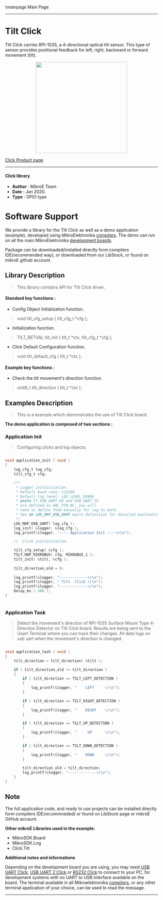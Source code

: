 \mainpage Main Page
 
 

---
# Tilt Click

Tilt Click carries RPI-1035, a 4-directional optical tilt sensor. This type of sensor provides positional feedback for left, right, backward or forward movement (tilt).

<p align="center">
  <img src="https://download.mikroe.com/images/click_for_ide/tilt_click.png" height=300px>
</p>

[Click Product page](https://www.mikroe.com/tilt-click)

---


#### Click library 

- **Author**        : MikroE Team
- **Date**          : Jan 2020.
- **Type**          : GPIO type


# Software Support

We provide a library for the Tilt Click 
as well as a demo application (example), developed using MikroElektronika 
[compilers](https://shop.mikroe.com/compilers). 
The demo can run on all the main MikroElektronika [development boards](https://shop.mikroe.com/development-boards).

Package can be downloaded/installed directly form compilers IDE(recommended way), or downloaded from our LibStock, or found on mikroE github account. 

## Library Description

> This library contains API for Tilt Click driver.

#### Standard key functions :

- Config Object Initialization function.
> void tilt_cfg_setup ( tilt_cfg_t *cfg ); 
 
- Initialization function.
> TILT_RETVAL tilt_init ( tilt_t *ctx, tilt_cfg_t *cfg );

- Click Default Configuration function.
> void tilt_default_cfg ( tilt_t *ctx );


#### Example key functions :

- Check the tilt movement's direction function.
> uint8_t tilt_direction ( tilt_t *ctx );
 
## Examples Description

> 
> This is a example which demonstrates the use of Tilt Click board.
> 

**The demo application is composed of two sections :**

### Application Init 

>
> Configuring clicks and log objects.
> 

```c

void application_init ( void )
{
    log_cfg_t log_cfg;
    tilt_cfg_t cfg;

    /** 
     * Logger initialization.
     * Default baud rate: 115200
     * Default log level: LOG_LEVEL_DEBUG
     * @note If USB_UART_RX and USB_UART_TX 
     * are defined as HAL_PIN_NC, you will 
     * need to define them manually for log to work. 
     * See @b LOG_MAP_USB_UART macro definition for detailed explanation.
     */
    LOG_MAP_USB_UART( log_cfg );
    log_init( &logger, &log_cfg );
    log_printf(&logger, "---- Application Init ----\r\n");

    //  Click initialization.

    tilt_cfg_setup( &cfg );
    TILT_MAP_MIKROBUS( cfg, MIKROBUS_1 );
    tilt_init( &tilt, &cfg );
    
    tilt_direction_old = 0;
    
    log_printf(&logger, "-------------\r\n");
    log_printf(&logger, " Tilt  Click \r\n");
    log_printf(&logger, "-------------\r\n");
    Delay_ms ( 100 );
}
  
```

### Application Task

>
> Detect the movement's direction 
> of RPI-1035 Surface Mount Type 4-Direction Detector on Tilt Click board.
> Results are being sent to the Usart Terminal where you can track their changes.
> All data logs on usb uart when the movement's direction is changed.
> 

```c

void application_task ( void )
{
    tilt_direction = tilt_direction( &tilt );

    if ( tilt_direction_old != tilt_direction )
    {
        if ( tilt_direction == TILT_LEFT_DETECTION )
        {
            log_printf(&logger, "    LEFT     \r\n");
        }

        if ( tilt_direction == TILT_RIGHT_DETECTION )
        {
            log_printf(&logger, "    RIGHT    \r\n");
        }

        if ( tilt_direction == TILT_UP_DETECTION )
        {
            log_printf(&logger, "     UP      \r\n");
        }

        if ( tilt_direction == TILT_DOWN_DETECTION )
        {
            log_printf(&logger, "    DOWN     \r\n");
        }

        tilt_direction_old = tilt_direction;
        log_printf(&logger, "-------------\r\n");
    }
} 

```

## Note


The full application code, and ready to use projects can be  installed directly form compilers IDE(recommneded) or found on LibStock page or mikroE GitHub accaunt.

**Other mikroE Libraries used in the example:** 

- MikroSDK.Board
- MikroSDK.Log
- Click.Tilt

**Additional notes and informations**

Depending on the development board you are using, you may need 
[USB UART Click](https://shop.mikroe.com/usb-uart-click), 
[USB UART 2 Click](https://shop.mikroe.com/usb-uart-2-click) or 
[RS232 Click](https://shop.mikroe.com/rs232-click) to connect to your PC, for 
development systems with no UART to USB interface available on the board. The 
terminal available in all Mikroelektronika 
[compilers](https://shop.mikroe.com/compilers), or any other terminal application 
of your choice, can be used to read the message.



---

